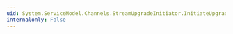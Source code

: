 ```yaml
---
uid: System.ServiceModel.Channels.StreamUpgradeInitiator.InitiateUpgrade(System.IO.Stream)
internalonly: False
---
```

